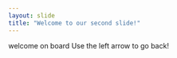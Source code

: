 ```yaml
---
layout: slide
title: "Welcome to our second slide!"
---
```

welcome on board
Use the left arrow to go back!

